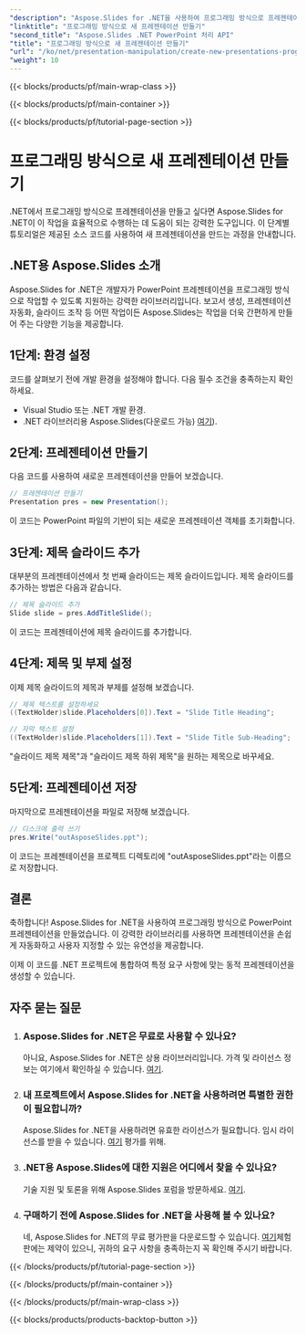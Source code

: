 ```yaml
---
"description": "Aspose.Slides for .NET을 사용하여 프로그래밍 방식으로 프레젠테이션을 만드는 방법을 알아보세요. 효율적인 자동화를 위한 소스 코드가 포함된 단계별 가이드입니다."
"linktitle": "프로그래밍 방식으로 새 프레젠테이션 만들기"
"second_title": "Aspose.Slides .NET PowerPoint 처리 API"
"title": "프로그래밍 방식으로 새 프레젠테이션 만들기"
"url": "/ko/net/presentation-manipulation/create-new-presentations-programmatically/"
"weight": 10
---
```


{{< blocks/products/pf/main-wrap-class >}}

{{< blocks/products/pf/main-container >}}

{{< blocks/products/pf/tutorial-page-section >}}

# 프로그래밍 방식으로 새 프레젠테이션 만들기


.NET에서 프로그래밍 방식으로 프레젠테이션을 만들고 싶다면 Aspose.Slides for .NET이 이 작업을 효율적으로 수행하는 데 도움이 되는 강력한 도구입니다. 이 단계별 튜토리얼은 제공된 소스 코드를 사용하여 새 프레젠테이션을 만드는 과정을 안내합니다.

## .NET용 Aspose.Slides 소개

Aspose.Slides for .NET은 개발자가 PowerPoint 프레젠테이션을 프로그래밍 방식으로 작업할 수 있도록 지원하는 강력한 라이브러리입니다. 보고서 생성, 프레젠테이션 자동화, 슬라이드 조작 등 어떤 작업이든 Aspose.Slides는 작업을 더욱 간편하게 만들어 주는 다양한 기능을 제공합니다.

## 1단계: 환경 설정

코드를 살펴보기 전에 개발 환경을 설정해야 합니다. 다음 필수 조건을 충족하는지 확인하세요.

- Visual Studio 또는 .NET 개발 환경.
- .NET 라이브러리용 Aspose.Slides(다운로드 가능) [여기](https://releases.aspose.com/slides/net/)).

## 2단계: 프레젠테이션 만들기

다음 코드를 사용하여 새로운 프레젠테이션을 만들어 보겠습니다.

```csharp
// 프레젠테이션 만들기
Presentation pres = new Presentation();
```

이 코드는 PowerPoint 파일의 기반이 되는 새로운 프레젠테이션 객체를 초기화합니다.

## 3단계: 제목 슬라이드 추가

대부분의 프레젠테이션에서 첫 번째 슬라이드는 제목 슬라이드입니다. 제목 슬라이드를 추가하는 방법은 다음과 같습니다.

```csharp
// 제목 슬라이드 추가
Slide slide = pres.AddTitleSlide();
```

이 코드는 프레젠테이션에 제목 슬라이드를 추가합니다.

## 4단계: 제목 및 부제 설정

이제 제목 슬라이드의 제목과 부제를 설정해 보겠습니다.

```csharp
// 제목 텍스트를 설정하세요
((TextHolder)slide.Placeholders[0]).Text = "Slide Title Heading";

// 자막 텍스트 설정
((TextHolder)slide.Placeholders[1]).Text = "Slide Title Sub-Heading";
```

"슬라이드 제목 제목"과 "슬라이드 제목 하위 제목"을 원하는 제목으로 바꾸세요.

## 5단계: 프레젠테이션 저장

마지막으로 프레젠테이션을 파일로 저장해 보겠습니다.

```csharp
// 디스크에 출력 쓰기
pres.Write("outAsposeSlides.ppt");
```

이 코드는 프레젠테이션을 프로젝트 디렉토리에 "outAsposeSlides.ppt"라는 이름으로 저장합니다.

## 결론

축하합니다! Aspose.Slides for .NET을 사용하여 프로그래밍 방식으로 PowerPoint 프레젠테이션을 만들었습니다. 이 강력한 라이브러리를 사용하면 프레젠테이션을 손쉽게 자동화하고 사용자 지정할 수 있는 유연성을 제공합니다.

이제 이 코드를 .NET 프로젝트에 통합하여 특정 요구 사항에 맞는 동적 프레젠테이션을 생성할 수 있습니다.

## 자주 묻는 질문

1. ### Aspose.Slides for .NET은 무료로 사용할 수 있나요?
   아니요, Aspose.Slides for .NET은 상용 라이브러리입니다. 가격 및 라이선스 정보는 여기에서 확인하실 수 있습니다. [여기](https://purchase.aspose.com/buy).

2. ### 내 프로젝트에서 Aspose.Slides for .NET을 사용하려면 특별한 권한이 필요합니까?
   Aspose.Slides for .NET을 사용하려면 유효한 라이선스가 필요합니다. 임시 라이선스를 받을 수 있습니다. [여기](https://purchase.aspose.com/temporary-license/) 평가를 위해.

3. ### .NET용 Aspose.Slides에 대한 지원은 어디에서 찾을 수 있나요?
   기술 지원 및 토론을 위해 Aspose.Slides 포럼을 방문하세요. [여기](https://forum.aspose.com/).

4. ### 구매하기 전에 Aspose.Slides for .NET을 사용해 볼 수 있나요?
   네, Aspose.Slides for .NET의 무료 평가판을 다운로드할 수 있습니다. [여기](https://releases.aspose.com/)체험판에는 제약이 있으니, 귀하의 요구 사항을 충족하는지 꼭 확인해 주시기 바랍니다.

{{< /blocks/products/pf/tutorial-page-section >}}

{{< /blocks/products/pf/main-container >}}

{{< /blocks/products/pf/main-wrap-class >}}

{{< blocks/products/products-backtop-button >}}